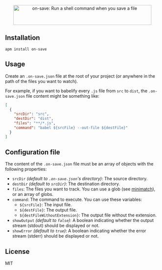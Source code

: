 <p align="center">
  <br />
  <br />
  <img src="https://s3.amazonaws.com/on-save/on-save-logo-with-tagline.svg" alt="on-save: Run a shell command when you save a file" width="451" height="65" />
  <br />
</p>

## Installation

```
apm install on-save
```

## Usage

Create an `.on-save.json` file at the root of your project (or anywhere in the path of the files you want to watch).

For example, if you want to babelify every `.js` file from `src` to `dist`, the `.on-save.json` file content might be something like:

```json
[
  {
    "srcDir": "src",
    "destDir": "dist",
    "files": "**/*.js",
    "command": "babel ${srcFile} --out-file ${destFile}"
  }
]
```

## Configuration file

The content of the `.on-save.json` file must be an array of objects with the following properties:

* `srcDir` _(default to `.on-save.json`'s directory)_: The source directory.
* `destDir` _(default to `srcDir`)_: The destination directory.
* `files`: The files you want to track. You can use a glob (see [minimatch](https://github.com/isaacs/minimatch)), or an array of globs.
* `command`: The command to execute. You can use these variables:
  * `${srcFile}`: The input file.
  * `${destFile}`: The output file.
  * `${destFileWithoutExtension}`: The output file without the extension.
* `showOutput` _(default to `false`)_: A boolean indicating whether the output stream (stdout) should be displayed or not.
* `showError` _(default to `true`)_: A boolean indicating whether the error stream (stderr) should be displayed or not.

## License

MIT
